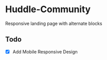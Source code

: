 # Huddle-Community

Responsive landing page with alternate blocks

## Todo

- [x] Add Mobile Responsive Design
